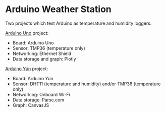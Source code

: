 # Arduino Weather Station

Two projects which test Arduino as temperature and humidity loggers.

[Arduino Uno](./uno/) project:
- Board: Arduino Uno
- Sensor: TMP36 (temperature only)
- Networking: Ethernet Shield
- Data storage and graph: Plotly

[Arduino Yún](./uno/) project:
- Board: Arduino Yún
- Sensor: DHT11 (temperature and humidity) and/or TMP36 (temperature only)
- Networking: Onboard Wi-Fi
- Data storage: Parse.com
- Graph: CanvasJS

